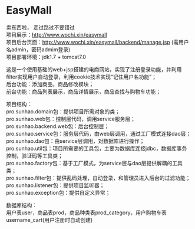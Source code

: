 # EasyMall
卖东西啦， 走过路过不要错过 <br />
项目展示：http://www.wochi.xin/easymall <br />
项目后台页面：http://www.wochi.xin/easymall/backend/manage.jsp (需用户名admin，密码admim登录) <br />
项目部署环境：jdk1.7 + tomcat7.0 <br />

这是一个使用基础的web+jsp搭建的电商网站，实现了注册登录功能，并利用filter实现用户自动登录，利用cookie技术实现“记住用户名功能”； <br />
后台功能：添加商品，商品修改模块；<br />
前台功能：商品列表展示，商品详情展示，商品查找与购物车功能；<br />

项目结构：<br />
pro.sunhao.domain包：提供项目所需对象的类；<br />
pro.sunhao.web包：控制层代码，调用service服务层；<br />
pro.sunhao.backend.web包：后台控制层；<br />
pro.sunhao.service包：服务层代码，由web层调用，通过工厂模式连接dao层；<br />
pro.sunhao.dao包：由service层调用，对数据库进行操作；<br />
pro.sunhao.util包：项目所需要的工具包，主要为数据库连接jdbc，数据库事务控制，验证码等工具类；<br />
pro.sunhao.factory包：基于工厂模式，为service层与dao层提供解耦的工具类；<br />
pro.sunhao.filter包：提供乱码处理，自动登录，和管理员进入后台的过滤功能；<br />
pro.sunhao.listener包：提供项目监听器；<br />
pro.sunhao.exception包：提供自定义异常；<br />

数据库结构：<br />
用户表user，商品表prod，商品种类表prod_category，用户购物车表username_cart(用户注册时自动创建)<br />
